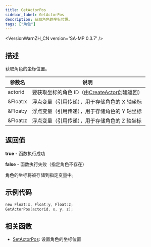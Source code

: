 ```yaml
---
title: GetActorPos
sidebar_label: GetActorPos
description: 获取角色的坐标位置。
tags: ["角色"]
---
```


<VersionWarnZH_CN version='SA-MP 0.3.7' />

## 描述

获取角色的坐标位置。

| 参数名   | 说明                                                        |
| -------- | ----------------------------------------------------------- |
| actorid  | 要获取坐标的角色 ID（由[CreateActor](CreateActor)创建返回） |
| &Float:x | 浮点变量（引用传递），用于存储角色的 X 轴坐标               |
| &Float:y | 浮点变量（引用传递），用于存储角色的 Y 轴坐标               |
| &Float:z | 浮点变量（引用传递），用于存储角色的 Z 轴坐标               |

## 返回值

**true** - 函数执行成功

**false** - 函数执行失败（指定角色不存在）

角色的坐标将被存储到指定变量中。

## 示例代码

```c
new Float:x, Float:y, Float:z;
GetActorPos(actorid, x, y, z);
```

## 相关函数

- [SetActorPos](SetActorPos.md): 设置角色的坐标位置
